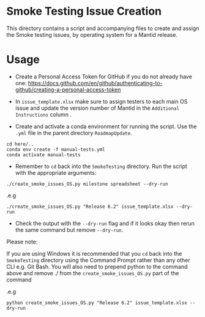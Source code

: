 # Smoke Testing Issue Creation

This directory contains a script and accompanying files to create and assign the Smoke testing issues, by operating system for a Mantid release.

# Usage

- Create a Personal Access Token for GitHub if you do not already have one: https://docs.github.com/en/github/authenticating-to-github/creating-a-personal-access-token

- In `issue_template.xlsx` make sure to assign testers to each main OS issue and update the version number of Mantid in the ``Additional Instructions`` column .

- Create and activate a conda environment for running the script. Use the ``.yml`` file in the parent directory ``RoadmapUpdate``.

```
cd here/..
conda env create -f manual-tests.yml
conda activate manual-tests
```

- Remember to ``cd`` back into the ``SmokeTesting`` directory. Run the script with the appropriate arguments:

```
./create_smoke_issues_OS.py milestone spreadsheet --dry-run
```

.e.g

```
./create_smoke_issues_OS.py "Release 6.2" issue_template.xlsx --dry-run
```

- Check the output with the `--dry-run` flag and if it looks okay then rerun the same command but remove `--dry-run`.

Please note:

If you are using Windows it is recommended that you ``cd`` back into the ``SmokeTesting`` directory using the Command Prompt rather than any other CLI e.g. Git Bash. 
You will also need to prepend python to the command above and remove ./ from the ``create_smoke_issues_OS.py`` part of the command

.e.g

```
python create_smoke_issues_OS.py "Release 6.2" issue_template.xlsx --dry-run
```
